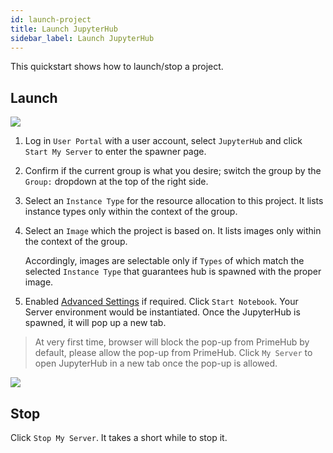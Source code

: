 ```yaml
---
id: launch-project
title: Launch JupyterHub
sidebar_label: Launch JupyterHub 
---
```


This quickstart shows how to launch/stop a project.

## Launch

![](assets/spawner_v3.png)

1. Log in `User Portal` with a user account, select `JupyterHub` and click `Start My Server` to enter the spawner page.

2. Confirm if the current group is what you desire; switch the group by the `Group:` dropdown at the top of the right side.

3. Select an `Instance Type` for the resource allocation to this project. It lists instance types only within the context of the group.

4. Select an `Image` which the project is based on. It lists images only within the context of the group.

   Accordingly, images are selectable only if `Types` of which match the selected `Instance Type` that guarantees hub is spawned with the proper image.

5. Enabled [Advanced Settings](../user-advanced-setting) if required. Click `Start Notebook`. Your Server environment would be instantiated. Once the JupyterHub is spawned, it will pop up a new tab.
   
>At very first time, browser will block the pop-up from PrimeHub by default, please allow the pop-up from PrimeHub. Click `My Server` to open JupyterHub in a new tab once the pop-up is allowed.

![](assets/v3-jupyter-popup-block.png)


## Stop

Click `Stop My Server`. It takes a short while to stop it.

